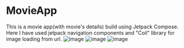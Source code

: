 # MovieApp
This is a movie app(with movie's details) build using Jetpack Compose. Here I have used jetpack navigation components and "Coil" library for image loading from url.
![image](https://github.com/sayandbera/MovieApp/assets/138639834/f14d91ef-8e24-4659-9a14-cdcbee68d04f)
![image](https://github.com/sayandbera/MovieApp/assets/138639834/1605736a-4916-4258-91f9-606abd2aa698)
![image](https://github.com/sayandbera/MovieApp/assets/138639834/b2bd30ec-434b-46e7-905d-c0dd8d7ae62c)
